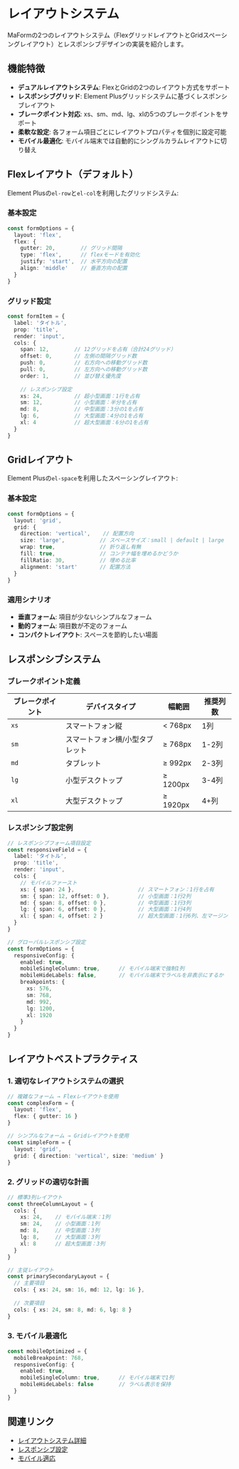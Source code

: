 # レイアウトシステム

MaFormの2つのレイアウトシステム（FlexグリッドレイアウトとGridスペーシングレイアウト）とレスポンシブデザインの実装を紹介します。

<DemoPreview dir="demos/ma-form/layout-systems" />

## 機能特徴

- **デュアルレイアウトシステム**: FlexとGridの2つのレイアウト方式をサポート
- **レスポンシブグリッド**: Element Plusグリッドシステムに基づくレスポンシブレイアウト
- **ブレークポイント対応**: xs、sm、md、lg、xlの5つのブレークポイントをサポート
- **柔軟な設定**: 各フォーム項目ごとにレイアウトプロパティを個別に設定可能
- **モバイル最適化**: モバイル端末では自動的にシングルカラムレイアウトに切り替え

## Flexレイアウト（デフォルト）

Element Plusの`el-row`と`el-col`を利用したグリッドシステム:

### 基本設定
```typescript
const formOptions = {
  layout: 'flex',
  flex: {
    gutter: 20,        // グリッド間隔
    type: 'flex',      // flexモードを有効化
    justify: 'start',  // 水平方向の配置
    align: 'middle'    // 垂直方向の配置
  }
}
```

### グリッド設定
```typescript
const formItem = {
  label: 'タイトル',
  prop: 'title',
  render: 'input',
  cols: {
    span: 12,        // 12グリッドを占有（合計24グリッド）
    offset: 0,       // 左側の間隔グリッド数
    push: 0,         // 右方向への移動グリッド数
    pull: 0,         // 左方向への移動グリッド数
    order: 1,        // 並び替え優先度
    
    // レスポンシブ設定
    xs: 24,          // 超小型画面：1行を占有
    sm: 12,          // 小型画面：半分を占有
    md: 8,           // 中型画面：3分の1を占有
    lg: 6,           // 大型画面：4分の1を占有
    xl: 4            // 超大型画面：6分の1を占有
  }
}
```

## Gridレイアウト

Element Plusの`el-space`を利用したスペーシングレイアウト:

### 基本設定
```typescript
const formOptions = {
  layout: 'grid',
  grid: {
    direction: 'vertical',    // 配置方向
    size: 'large',           // スペースサイズ：small | default | large
    wrap: true,              // 折り返し有無
    fill: true,              // コンテナ幅を埋めるかどうか
    fillRatio: 30,           // 埋める比率
    alignment: 'start'       // 配置方法
  }
}
```

### 適用シナリオ
- **垂直フォーム**: 項目が少ないシンプルなフォーム
- **動的フォーム**: 項目数が不定のフォーム
- **コンパクトレイアウト**: スペースを節約したい場面

## レスポンシブシステム

### ブレークポイント定義

| ブレークポイント | デバイスタイプ | 幅範囲 | 推奨列数 |
|------|---------|----------|----------|
| `xs` | スマートフォン縦 | < 768px | 1列 |
| `sm` | スマートフォン横/小型タブレット | ≥ 768px | 1-2列 |
| `md` | タブレット | ≥ 992px | 2-3列 |
| `lg` | 小型デスクトップ | ≥ 1200px | 3-4列 |
| `xl` | 大型デスクトップ | ≥ 1920px | 4+列 |

### レスポンシブ設定例

```typescript
// レスポンシブフォーム項目設定
const responsiveField = {
  label: 'タイトル',
  prop: 'title',
  render: 'input',
  cols: {
    // モバイルファースト
    xs: { span: 24 },                    // スマートフォン：1行を占有
    sm: { span: 12, offset: 0 },         // 小型画面：1行2列
    md: { span: 8, offset: 0 },          // 中型画面：1行3列  
    lg: { span: 6, offset: 0 },          // 大型画面：1行4列
    xl: { span: 4, offset: 2 }           // 超大型画面：1行6列、左マージン
  }
}

// グローバルレスポンシブ設定
const formOptions = {
  responsiveConfig: {
    enabled: true,
    mobileSingleColumn: true,      // モバイル端末で強制1列
    mobileHideLabels: false,       // モバイル端末でラベルを非表示にするか
    breakpoints: {
      xs: 576,
      sm: 768, 
      md: 992,
      lg: 1200,
      xl: 1920
    }
  }
}
```

## レイアウトベストプラクティス

### 1. 適切なレイアウトシステムの選択

```typescript
// 複雑なフォーム → Flexレイアウトを使用
const complexForm = {
  layout: 'flex',
  flex: { gutter: 16 }
}

// シンプルなフォーム → Gridレイアウトを使用  
const simpleForm = {
  layout: 'grid',
  grid: { direction: 'vertical', size: 'medium' }
}
```

### 2. グリッドの適切な計画

```typescript
// 標準3列レイアウト
const threeColumnLayout = {
  cols: {
    xs: 24,    // モバイル端末：1列
    sm: 24,    // 小型画面：1列
    md: 8,     // 中型画面：3列
    lg: 8,     // 大型画面：3列
    xl: 8      // 超大型画面：3列
  }
}

// 主従レイアウト
const primarySecondaryLayout = {
  // 主要項目
  cols: { xs: 24, sm: 16, md: 12, lg: 16 },
  
  // 次要項目
  cols: { xs: 24, sm: 8, md: 6, lg: 8 }
}
```

### 3. モバイル最適化

```typescript
const mobileOptimized = {
  mobileBreakpoint: 768,
  responsiveConfig: {
    enabled: true,
    mobileSingleColumn: true,      // モバイル端末で1列
    mobileHideLabels: false        // ラベル表示を保持
  }
}
```

## 関連リンク

- [レイアウトシステム詳細](/ja/front/component/ma-form#レイアウトシステム詳細)
- [レスポンシブ設定](/ja/front/component/ma-form#responsiveconfig-レスポンシブ設定)
- [モバイル適応](/ja/front/component/ma-form/examples/mobile-responsive)